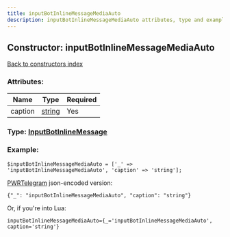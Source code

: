 ```yaml
---
title: inputBotInlineMessageMediaAuto
description: inputBotInlineMessageMediaAuto attributes, type and example
---
```

## Constructor: inputBotInlineMessageMediaAuto  
[Back to constructors index](index.md)



### Attributes:

| Name     |    Type       | Required |
|----------|---------------|----------|
|caption|[string](../types/string.md) | Yes|



### Type: [InputBotInlineMessage](../types/InputBotInlineMessage.md)


### Example:

```
$inputBotInlineMessageMediaAuto = ['_' => 'inputBotInlineMessageMediaAuto', 'caption' => 'string'];
```  

[PWRTelegram](https://pwrtelegram.xyz) json-encoded version:

```
{"_": "inputBotInlineMessageMediaAuto", "caption": "string"}
```


Or, if you're into Lua:  


```
inputBotInlineMessageMediaAuto={_='inputBotInlineMessageMediaAuto', caption='string'}

```


